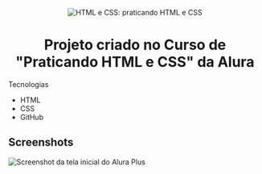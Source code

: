 

<p align="center"> <img src="https://imgur.com/BASzVop.png" alt="HTML e CSS: praticando HTML e CSS"> </p>


<h1 align="center">Projeto criado no Curso de "Praticando HTML e CSS" da Alura</h1>

<p align="center>Foram relabrados e praticados conceitos básicos de HMTL, CSS, Commito do GitHub e Deploy</p>

## Tecnologias
* HTML
* CSS
* GitHub

## Screenshots
![Screenshot da tela inicial do Alura Plus](https://imgur.com/nKUf7MK.png)

